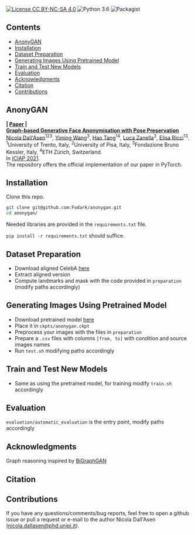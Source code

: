 [![License CC BY-NC-SA 4.0](https://img.shields.io/badge/license-CC4.0-blue.svg)](https://github.com/Ha0Tang/XingGAN/blob/master/LICENSE.md)
![Python 3.6](https://img.shields.io/badge/python-3.7.10-green.svg)
![Packagist](https://img.shields.io/badge/Pytorch-1.8.1-red.svg)

## Contents
  - [AnonyGAN](#AnoynGAN)
  - [Installation](#Installation)
  - [Dataset Preparation](#Dataset-Preparation)
  - [Generating Images Using Pretrained Model](#Generating-Images-Using-Pretrained-Model)
  - [Train and Test New Models](#Train-and-Test-New-Models)
  - [Evaluation](#Evaluation)
  - [Acknowledgments](#Acknowledgments)
  - [Citation](#Citation)
  - [Contributions](#Contributions)

## AnonyGAN
**| [Paper]() |** <br> 
[**Graph-based Generative Face Anonymisation with Pose Preservation**]() <br> 
[Nicola Dall'Asen]()<sup>123</sup>, [Yiming Wang]()<sup>3</sup>, [Hao Tang](http://disi.unitn.it/~hao.tang/)<sup>14</sup>, [Luca Zanella]()<sup>3</sup>, [Elisa Ricci](http://elisaricci.eu)<sup>13</sup>. 
<br><sup>1</sup>University of Trento, Italy, <sup>2</sup>University of Pisa, Italy, <sup>3</sup>Fondazione Bruno Kessler, Italy, <sup>4</sup>ETH Zürich, Switzerland.<br>
In [ICIAP 2021](https://www.iciap2021.org). <br>
The repository offers the official implementation of our paper in PyTorch.

## Installation

Clone this repo.
```bash
git clone git@github.com:Fodark/anonygan.git
cd anonygan/
```

Needed libraries are provided in the `requirements.txt` file. 

`pip install -r requirements.txt` should suffice.

## Dataset Preparation

- Download aligned CelebA [here](http://mmlab.ie.cuhk.edu.hk/projects/CelebA.html)
- Extract aligned version
- Compute landmarks and mask with the code provided in `preparation` (modify paths accordingly)

## Generating Images Using Pretrained Model

- Download pretrained model [here](https://drive.google.com/file/d/1FWMaBIQfm1-1fLy0ZG7eu--VD91OipJP/view?usp=sharing)
- Place it in `ckpts/anonygan.ckpt`
- Preprocess your images with the files in `preparation`
- Prepare a `.csv` files with columns `[from, to]` with condition and source images names
- Run `test.sh` modifying paths accordingly

## Train and Test New Models

- Same as using the pretrained model, for training modify `train.sh` accordingly

## Evaluation

`evaluation/automatic_evaluation` is the entry point, modify paths accordingly

## Acknowledgments

Graph reasoning inspired by [BiGraphGAN](https://github.com/Ha0Tang/BiGraphGAN)

## Citation

## Contributions
If you have any questions/comments/bug reports, feel free to open a github issue or pull a request or e-mail to the author Nicola Dall'Asen ([nicola.dallasen@phd.unipi.it](nicola.dallasen@phd.unipi.it)). 